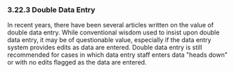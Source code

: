 ### 3.22.3 Double Data Entry

In recent years, there have been several articles written on the value
of double data entry. While conventional wisdom used to insist upon
double data entry, it may be of questionable value, especially if the
data entry system provides edits as data are entered. Double data entry
is still recommended for cases in which data entry staff enters data
"heads down" or with no edits flagged as the data are entered.

